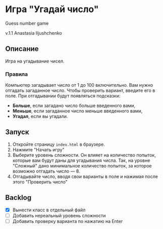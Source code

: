 # Игра "Угадай число"
Guess number game

v.1.1
Anastasia Iljushchenko


## Описание

Игра на угадывание чисел.

### Правила

Компьютер загадывает число от 1 до 100 включительно. Вам нужно отгадать загаданное число. Чтобы проверить вариант, введите его в поле. При отгадывании будут появляться подсказки:

- **Больше**, если загадано число больше введенного вами,
- **Меньше**, если загаданное число меньше введенного вами,
- **Угадал**, если вы угадали.

## Запуск

1. Откройте страницу `index.html` в браузере.
2. Нажмите "Начать игру"
3. Выберите уровень сложности. Он влияет на количество попыток, которые вам будут даны для угадывания числа. Так, на уровне "Сложный" дано минимальное количество попыток, за которое возможно отгадать число — 8.
4. Отгадывайте число, вводя свои варианты в поле и нажимая после этого "Проверить число"


## Backlog

- [x] Вынести класс в отдельный файл
- [ ] Добавить нереальный уровень сложности
- [ ] Добавить проверку варианта по нажатию на Enter